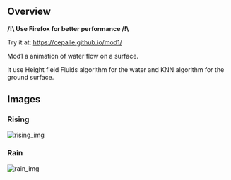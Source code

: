## Overview

**/!\\ Use Firefox for better performance /!\\**

Try it at: https://cepalle.github.io/mod1/

Mod1 a animation of water flow on a surface.

It use Height field Fluids algorithm for the water and KNN algorithm for the ground surface.

## Images

### Rising

![rising_img](https://github.com/cepalle/mod1/blob/master/assets/rising.png)

### Rain

![rain_img](https://github.com/cepalle/mod1/blob/master/assets/rain.png)
